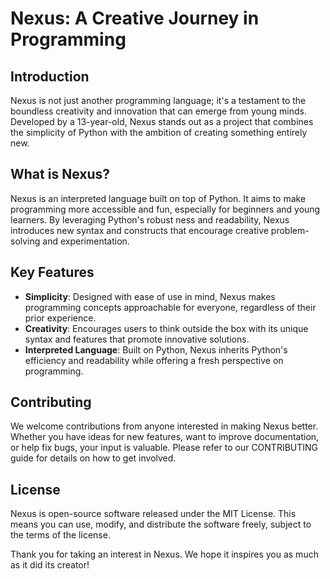 # Nexus: A Creative Journey in Programming

## Introduction

Nexus is not just another programming language; it's a testament to the boundless creativity and innovation that can emerge from young minds. Developed by a 13-year-old, Nexus stands out
 as a project that combines the simplicity of Python with the ambition of creating something entirely new.

## What is Nexus?

Nexus is an interpreted language built on top of Python. It aims to make programming more accessible and fun, especially for beginners and young learners. By leveraging Python's robust
ness and readability, Nexus introduces new syntax and constructs that encourage creative problem-solving and experimentation.

## Key Features

- **Simplicity**: Designed with ease of use in mind, Nexus makes programming concepts approachable for everyone, regardless of their prior experience.
- **Creativity**: Encourages users to think outside the box with its unique syntax and features that promote innovative solutions.
- **Interpreted Language**: Built on Python, Nexus inherits Python's efficiency and readability while offering a fresh perspective on programming.

## Contributing

We welcome contributions from anyone interested in making Nexus better. Whether you have ideas for new features, want to improve documentation, or help fix bugs, your input is valuable.
 Please refer to our CONTRIBUTING guide for details on how to get involved.

## License

Nexus is open-source software released under the MIT License. This means you can use, modify, and distribute the software freely, subject to the terms of the license.

Thank you for taking an interest in Nexus. We hope it inspires you as much as it did its creator!

